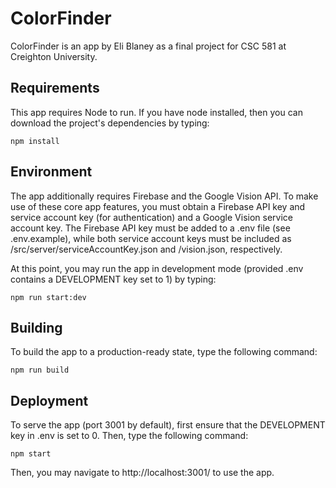 # ColorFinder

ColorFinder is an app by Eli Blaney as a final project for CSC 581 at Creighton University.

## Requirements

This app requires Node to run. If you have node installed, then you can download the project's dependencies by typing:

	npm install

## Environment

The app additionally requires Firebase and the Google Vision API. To make use of these core app features, you must obtain a Firebase API key and service account key (for authentication) and a Google Vision service account key. The Firebase API key must be added to a .env file (see .env.example), while both service account keys must be included as /src/server/serviceAccountKey.json and /vision.json, respectively.

At this point, you may run the app in development mode (provided .env contains a DEVELOPMENT key set to 1) by typing:

	npm run start:dev

## Building

To build the app to a production-ready state, type the following command:

	npm run build

## Deployment

To serve the app (port 3001 by default), first ensure that the DEVELOPMENT key in .env is set to 0. Then, type the following command:

	npm start

Then, you may navigate to http://localhost:3001/ to use the app.
